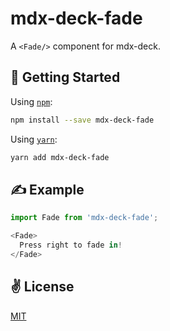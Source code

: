 # mdx-deck-fade
A `<Fade/>` component for mdx-deck.

## 🚀 Getting Started

Using [`npm`]():

```sh
npm install --save mdx-deck-fade
```

Using [`yarn`]():

```sh
yarn add mdx-deck-fade
```

## ✍️ Example

```javascript
import Fade from 'mdx-deck-fade';

<Fade>
  Press right to fade in!
</Fade>

```

## ✌️ License
[MIT](https://opensource.org/licenses/MIT)
